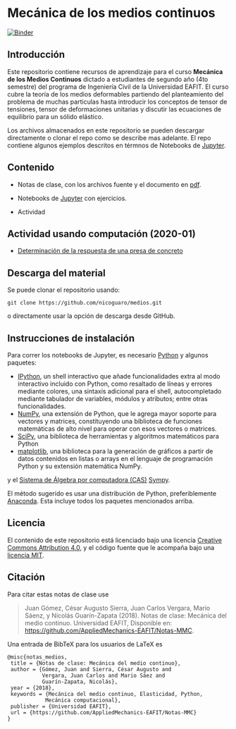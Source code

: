 # Mecánica de los medios continuos

[![Binder](https://mybinder.org/badge_logo.svg)](https://mybinder.org/v2/gh/AppliedMechanics-EAFIT/medios_continuos/master)

## Introducción
Este repositorio contiene recursos de aprendizaje para el curso **Mecánica de los Medios Continuos** dictado a estudiantes de segundo año (4to semestre) del programa de Ingeniería Civil de la Universidad EAFIT. El curso cubre la teoría de los medios deformables partiendo del planteamiento del problema de muchas particulas hasta introducir los conceptos de tensor de tensiones, tensor de deformaciones unitarias y discutir las ecuaciones de equilibrio para un sólido elástico.

Los archivos almacenados en este repositorio se pueden descargar directamente o clonar el repo como se describe mas adelante. El repo contiene algunos ejemplos descritos en térmnos de Notebooks de [Jupyter](http://jupyter.org/).

## Contenido

- Notas de clase, con los archivos fuente y el documento en
  [pdf](https://github.com/AppliedMechanics-EAFIT/Notas-MMC/raw/master/notas_de_clase/notas_medios.pdf).

- Notebooks de [Jupyter](http://jupyter.org/) con ejercicios.

- Actividad

## Actividad usando computación (2020-01)

* [Determinación de la respuesta de una presa de concreto](https://nbviewer.jupyter.org/github/AppliedMechanics-EAFIT/medios_continuos/blob/master/actividades/presa/01_solidspy_dam_design.ipynb)



## Descarga del material

Se puede clonar el repositorio usando:

    git clone https://github.com/nicoguaro/medios.git

o directamente usar la opción de descarga desde GitHub.

## Instrucciones de instalación

Para correr los notebooks de Jupyter, es necesario [Python](https://www.python.org/)
y algunos paquetes:

- [IPython](http://ipython.org/), un shell interactivo que añade funcionalidades
 extra al modo interactivo incluido con Python, como resaltado de líneas y
errores mediante colores, una sintaxis adicional para el shell, autocompletado
mediante tabulador de variables, módulos y atributos; entre otras funcionalidades.
- [NumPy](http://www.numpy.org/), una extensión de Python, que le agrega mayor
soporte para vectores y matrices, constituyendo una biblioteca de funciones
matemáticas de alto nivel para operar con esos vectores o matrices.
- [SciPy](http://www.scipy.org/), una biblioteca de herramientas y algoritmos
matemáticos para Python
- [matplotlib](http://matplotlib.org/),  una biblioteca para la generación de
gráficos a partir de datos contenidos en listas o arrays en el lenguaje de
programación Python y su extensión matemática NumPy.

y el [Sistema de Álgebra por computadora (CAS)](https://en.wikipedia.org/wiki/Computer_algebra_system) [Sympy](http://www.sympy.org/).

El método sugerido es usar una distribución de Python, preferiblemente
 [Anaconda](https://www.continuum.io/downloads). Esta incluye todos los paquetes
mencionados arriba.

## Licencia

El contenido de este repositorio está licenciado bajo una licencia
[Creative Commons Attribution 4.0](http://choosealicense.com/licenses/cc-by-4.0/),
y el código fuente que le acompaña bajo una
[licencia MIT](https://opensource.org/licenses/mit-license.php).

## Citación

Para citar estas notas de clase use

> Juan Gómez, César Augusto Sierra, Juan Carlos Vergara,
  Mario Sáenz, y Nicolás Guarín-Zapata (2018).
  Notas de clase: Mecánica del medio continuo. Universidad EAFIT,
  Disponible en: https://github.com/AppliedMechanics-EAFIT/Notas-MMC.

Una entrada de BibTeX para los usuarios de LaTeX es

    @misc{notas_medios,
     title = {Notas de clase: Mecánica del medio continuo},
     author = {Gómez, Juan and Sierra, César Augusto and
               Vergara, Juan Carlos and Mario Sáez and
               Guarín-Zapata, Nicolás},
     year = {2018},
     keywords = {Mecánica del medio continuo, Elasticidad, Python,
                Mecánica computacional},
     publisher = {Universidad EAFIT},
     url = {https://github.com/AppliedMechanics-EAFIT/Notas-MMC}
    }
